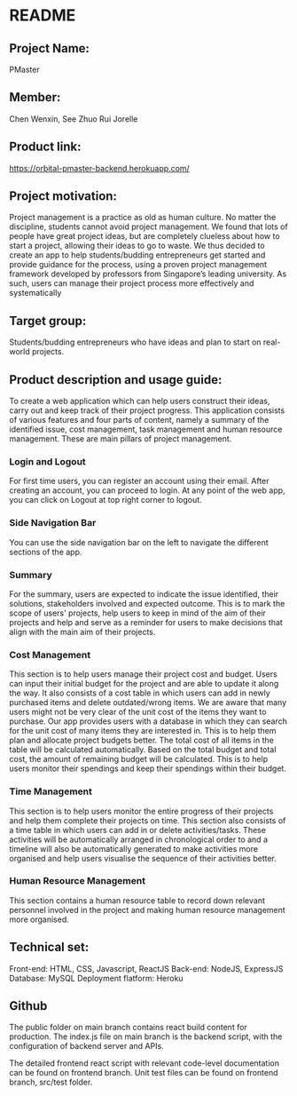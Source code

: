 # README
## Project Name: 
PMaster
## Member: 
Chen Wenxin, See Zhuo Rui Jorelle
## Product link: 
https://orbital-pmaster-backend.herokuapp.com/
## Project motivation: 
Project management is a practice as old as human culture. No matter the discipline, students cannot avoid project management. We found that lots of people have great project ideas, but are completely clueless about how to start a project, allowing their ideas to go to waste. We thus decided to create an app to help students/budding entrepreneurs get started and provide guidance for the process, using a proven project management framework developed by professors from Singapore’s leading university. As such, users can manage their project process more effectively and systematically
## Target group:
Students/budding entrepreneurs who have ideas and plan to start on real-world projects. 
## Product description and usage guide:
To create a web application which can help users construct their ideas, carry out and keep track of their project progress. 
This application consists of various features and four parts of content, namely a summary of the identified issue, cost management, task management and human resource management. These are main pillars of project management. 
### Login and Logout
For first time users, you can register an account using their email. 
After creating an account, you can proceed to login. 
At any point of the web app, you can click on Logout at top right corner to logout. 
### Side Navigation Bar
You can use the side navigation bar on the left to navigate the different sections of the app. 
### Summary 
For the summary, users are expected to indicate the issue identified, their solutions, stakeholders involved and expected outcome. This is to mark the scope of users' projects, help users to keep in mind of the aim of their projects and help and serve as a reminder for users to make decisions that align with the main aim of their projects.
### Cost Management 
This section is to help users manage their project cost and budget. Users can input their initial budget for the project and are able to update it along the way. It also consists of a cost table in which users can add in newly purchased items and delete outdated/wrong items. We are aware that many users might not be very clear of the unit cost of the items they want to purchase. Our app provides users with a database in which they can search for the unit cost of many items they are interested in. This is to help them plan and allocate project budgets better. The total cost of all items in the table will be calculated automatically. Based on the total budget and total cost, the amount of remaining budget will be calculated. This is to help users monitor their spendings and keep their spendings within their budget. 
### Time Management
This section is to help users monitor the entire progress of their projects and help them complete their projects on time. This section also consists of a time table in which users can add in or delete activities/tasks. These activities will be automatically arranged in chronological order to and a timeline will also be automatically generated to make activities more organised and help users visualise the sequence of their activities better.  
### Human Resource Management
This section contains a human resource table to record down relevant personnel involved in the project and making human resource management more organised. 
## Technical set:
Front-end: HTML, CSS, Javascript, ReactJS
Back-end: NodeJS, ExpressJS
Database: MySQL
Deployment flatform: Heroku
## Github
The public folder on main branch contains react build content for production.
The index.js file on main branch is the backend script, with the configuration of backend server and APIs.

The detailed frontend react script with relevant code-level documentation can be found on frontend branch. 
Unit test files can be found on frontend branch, src/test folder. 


